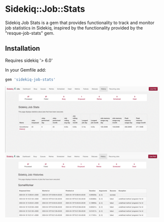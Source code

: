 # Sidekiq::Job::Stats
Sidekiq Job Stats is a gem that provides functionality to track and monitor job statistics in Sidekiq, inspired by the functionality provided by the "resque-job-stats" gem.


## Installation

Requires sidekiq '> 6.0'

In your Gemfile add:

```ruby
gem 'sidekiq-job-stats'
```

<img src="https://github.com/sliusar-ihor/sidekiq-job-stats/blob/main/examples/2.png" style="max-width: 100%;">
<img src="https://github.com/sliusar-ihor/sidekiq-job-stats/blob/main/examples/1.png" style="max-width: 100%;">


